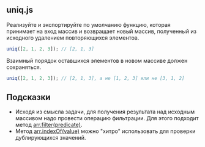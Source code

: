 ## uniq.js
Реализуйте и экспортируйте по умолчанию функцию, которая принимает на вход массив и возвращает новый массив, полученный из исходного удалением повторяющихся элементов.

```js
uniq([2, 1, 2, 3]); // [2, 1, 3]
```

Взаимный порядок оставшихся элементов в новом массиве должен сохраняться.

```js
uniq([2, 1, 2, 3]); // [2, 1, 3], a не [1, 2, 3] или не [3, 1, 2]
```

## Подсказки

* Исходя из смысла задачи, для получения результата над исходным массивом надо провести операцию фильтрации. Для этого подходит метод [arr.filter(predicate)](https://developer.mozilla.org/ru/docs/Web/JavaScript/Reference/Global_Objects/Array/filter).
* Метод [arr.indexOf(value)](https://developer.mozilla.org/ru/docs/Web/JavaScript/Reference/Global_Objects/Array/indexOf) можно "хитро" использовать для проверки дублирующихся значений.
